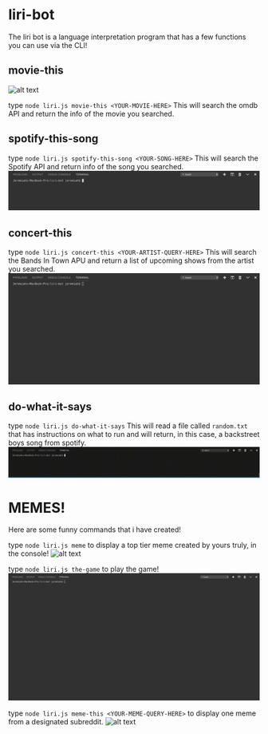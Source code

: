 # liri-bot
The liri bot is a language interpretation program that has a few functions you can use via the CLI!

## movie-this
![alt text](/images/gifs/movie-this.gif "MOVIE-THIS")

type `node liri.js movie-this <YOUR-MOVIE-HERE>`
This will search the omdb API and return the info of the movie you searched.


## spotify-this-song
type   `node liri.js spotify-this-song <YOUR-SONG-HERE>`
This will search the Spotify API and return info of the song you searched.
![alt text](/images/gifs/spotify-this-song.gif "SPOTIFY-THIS-SONG")


## concert-this
type `node liri.js concert-this <YOUR-ARTIST-QUERY-HERE>`
This will search the Bands In Town APU and return a list of upcoming shows from the artist you 
searched.
![alt text](/images/gifs/concert-this.gif "CONCERT-THIS")


## do-what-it-says
type `node liri.js do-what-it-says`
This will read a file called `random.txt` that has instructions on what to run and will return, in this case, a backstreet boys song from spotify.
![alt text](/images/gifs/do-what-it-says.gif "DO-WHAT-IT-SAYS")



# MEMES!
Here are some funny commands that i have created!

type `node liri.js meme` to display a top tier meme created by yours truly, in the console!
![alt text](images/gifs/meme.gif "MEME")

type `node liri.js the-game` to play the game!
![alt text](images/gifs/the-game.gif "THE-GAME")

type `node liri.js meme-this <YOUR-MEME-QUERY-HERE>` to display one meme from a designated subreddit.
![alt text](images/gifs/meme-this.gif "MEME-THIS")



